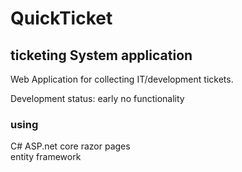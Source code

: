 # QuickTicket


## ticketing System application

Web Application for collecting IT/development tickets.

Development status: early no functionality

### using 
C# 
ASP.net core razor pages  
entity framework
